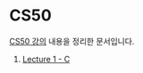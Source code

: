 # CS50
[CS50 강의](https://youtu.be/jjqgP9dpD1k?si=uELf3d77PDFR-Ni-) 내용을 정리한 문서입니다.

1. [Lecture 1 - C](Lecture_1.md)
